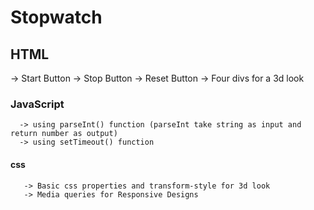 # Stopwatch

## HTML
  -> Start Button
  -> Stop Button
  -> Reset Button
  -> Four divs for a 3d look
  
 ### JavaScript
      -> using parseInt() function (parseInt take string as input and return number as output)
      -> using setTimeout() function 
 
 #### css
       -> Basic css properties and transform-style for 3d look
       -> Media queries for Responsive Designs
